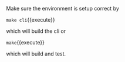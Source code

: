 Make sure the environment is setup correct by 

`make cli`{{execute}}

which will build the cli or 

`make`{{execute}} 

which will build and test.
